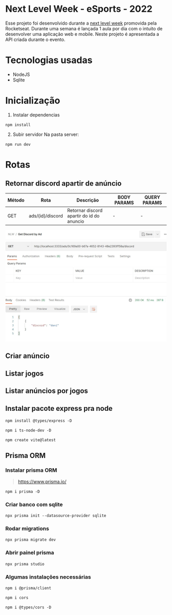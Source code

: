 # Next Level Week - eSports - 2022

Esse projeto foi desenvolvido durante a [next level week](https://lp.rocketseat.com.br/nlw) promovida pela Rocketseat. Durante uma semana é lançada 1 aula por dia com o intuito de desenvolver uma aplicação web e mobile. Neste projeto é apresentada a API criada durante o evento. 

# Tecnologias usadas
- NodeJS
- Sqlite

# Inicialização

1) Instalar dependencias
```
npm install
```

2) Subir servidor
Na pasta server:
```
npm run dev
```

# Rotas
## Retornar discord apartir de anúncio
| Método | Rota | Descrição | BODY PARAMS | QUERY PARAMS |
| --- | --- | --- | --- | --- |
|GET | ads/{id}/discord | Retornar discord apartir do id do anuncio | - | - |

![Imagem](https://github.com/DaniPoletto/nlw-eSports/blob/main/get_discord_by_ad.jpg)

## Criar anúncio

## Listar jogos

## Listar anúncios por jogos
 
## Instalar pacote express pra node
```
npm install @types/express -D
```

```
npm i ts-node-dev -D
```

```
npm create vite@latest
```

## Prisma ORM
### Instalar prisma ORM

> https://www.prisma.io/

```
npm i prisma -D
```

### Criar banco com sqlite
```
npx prisma init --datasource-provider sqlite 
```

### Rodar migrations
```
npx prisma migrate dev
```

### Abrir painel prisma
```
npx prisma studio
```

### Algumas instalações necessárias
```
npm i @prisma/client
```

```
npm i cors
```

```
npm i @types/cors -D
``` 
